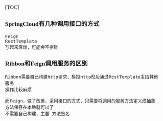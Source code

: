 <span  style="font-family: Simsun,serif; font-size: 17px; ">

[TOC]

### SpringCloud有几种调用接口的方式

~~~
Feign
RestTemplate
写起来麻烦，可能会空指针
~~~

### Ribbon和Feign调用服务的区别

~~~
Ribbon需要自己构建http请求，模拟http然后通过RestTemplate发给其他服务
操作比较麻烦

而Feign，做了改善，采用接口的方式，只需要将调用的服务方法定义成抽象方法保存在本地就可以了
不需要自己构建，主要 方法签名 
~~~

</span>